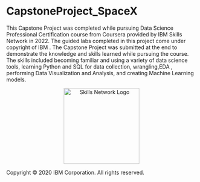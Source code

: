 # CapstoneProject_SpaceX
This Capstone Project was completed while pursuing Data Science Professional Certification course from Coursera provided by IBM Skills Network in 2022. The guided labs completed in this project come under copyright of IBM . 
The Capstone Project was submitted at the end to demonstrate the knowledge and skills learned while pursuing the course. The skills included becoming familiar and using a variety of data science tools, learning Python and SQL for data collection, wrangling,EDA , performing  Data Visualization and Analysis, and creating Machine Learning models. 


<p style="text-align:center">
    <a href="https://skills.network/?utm_medium=Exinfluencer&utm_source=Exinfluencer&utm_content=000026UJ&utm_term=10006555&utm_id=NA-SkillsNetwork-Channel-SkillsNetworkCoursesIBMDS0321ENSkillsNetwork26802033-2022-01-01" target="_blank">
    <img src="https://cf-courses-data.s3.us.cloud-object-storage.appdomain.cloud/assets/logos/SN_web_lightmode.png" width="200" alt="Skills Network Logo"  />
    </a>
</p>

Copyright © 2020 IBM Corporation. All rights reserved.
